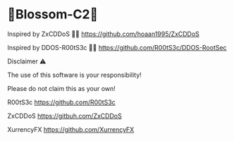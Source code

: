 # 🌸Blossom-C2🌸

Inspired by ZxCDDoS 🤝💖
https://github.com/hoaan1995/ZxCDDoS

Inspired by DDOS-R00tS3c 🤝💖
https://github.com/R00tS3c/DDOS-RootSec

Disclaimer ⚠️

The use of this software is your responsibility!


Please do not claim this as your own!

R00tS3c https://github.com/R00tS3c

ZxCDDoS https://gitbuh.com/ZxCDDoS

XurrencyFX https://github.com/XurrencyFX